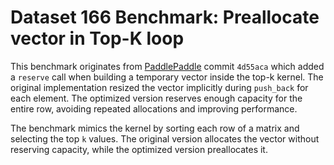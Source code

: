 # Dataset 166 Benchmark: Preallocate vector in Top-K loop

This benchmark originates from [PaddlePaddle](https://github.com/PaddlePaddle/Paddle) commit `4d55aca` which added a `reserve` call when building a temporary vector inside the top-k kernel. The original implementation resized the vector implicitly during `push_back` for each element. The optimized version reserves enough capacity for the entire row, avoiding repeated allocations and improving performance.

The benchmark mimics the kernel by sorting each row of a matrix and selecting the top `k` values. The original version allocates the vector without reserving capacity, while the optimized version preallocates it.
